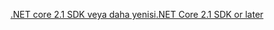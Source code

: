 [<span data-ttu-id="a0e1b-101">.NET core 2.1 SDK veya daha yenisi</span><span class="sxs-lookup"><span data-stu-id="a0e1b-101">.NET Core 2.1 SDK or later</span></span>](https://www.microsoft.com/net/download/all)